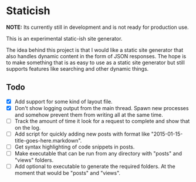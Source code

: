 # Staticish

**NOTE:** Its currently still in development and is not ready for production use.

This is an experimental static-ish site generator.

The idea behind this project is that I would like a static site generator that also handles dynamic content in the form of JSON responses. The hope is to make something that is as easy to use as a static site generator but still supports features like searching and other dynamic things.

## Todo
- [x] Add support for some kind of layout file.
- [x] Don't show logging output from the main thread. Spawn new processes and somehow prevent them from writing all at the same time.
- [ ] Track the amount of time it look for a request to complete and show that on the log.
- [ ] Add script for quickly adding new posts with format like "2015-01-15-title-goes-here.markdown".
- [ ] Get syntax highlighting of code snippets in posts.
- [ ] Make executable that can be run from any directory with "posts" and "views" folders.
- [ ] Add optional to executable to generate the required folders. At the moment that would be "posts" and "views".
